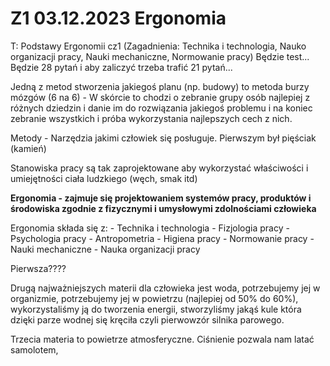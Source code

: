 Z1 03.12.2023 Ergonomia
========================
T: Podstawy Ergonomii cz1
(Zagadnienia: Technika i technologia, Nauko organizacji pracy, Nauki mechaniczne, Normowanie pracy)
Będzie test...
Będzie 28 pytań i aby zaliczyć trzeba trafić 21 pytań...

Jedną z metod stworzenia jakiegoś planu (np. budowy) to metoda burzy mózgów (6 na 6)
    - W skórcie to chodzi o zebranie grupy osób najlepiej z różnych dziedzin i danie im do rozwiązania jakiegoś problemu i na koniec zebranie wszystkich i próba wykorzystania najlepszych cech z nich.

Metody - Narzędzia jakimi człowiek się posługuje. Pierwszym był pięściak (kamień)

Stanowiska pracy są tak zaprojektowane aby wykorzystać właściwości i umiejętności ciała ludzkiego (węch, smak itd)

**Ergonomia - zajmuje się projektowaniem systemów pracy, produktów i środowiska zgodnie z fizycznymi i umysłowymi zdolnościami człowieka**

Ergonomia składa się z:
    - Technika i technologia
    - Fizjologia pracy
    - Psychologia pracy
    - Antropometria
    - Higiena pracy
    - Normowanie pracy
    - Nauki mechaniczne
    - Nauka organizacji pracy

Pierwsza????

Drugą najważniejszych materii dla człowieka jest woda, potrzebujemy jej w organizmie, potrzebujemy jej w powietrzu (najlepiej od 50% do 60%), wykorzystaliśmy ją do tworzenia energii, stworzyliśmy jakąś kule która dzięki parze wodnej się kręciła czyli pierwowzór silnika parowego.

Trzecia materia to powietrze atmosferyczne. Ciśnienie pozwala nam latać samolotem, 




